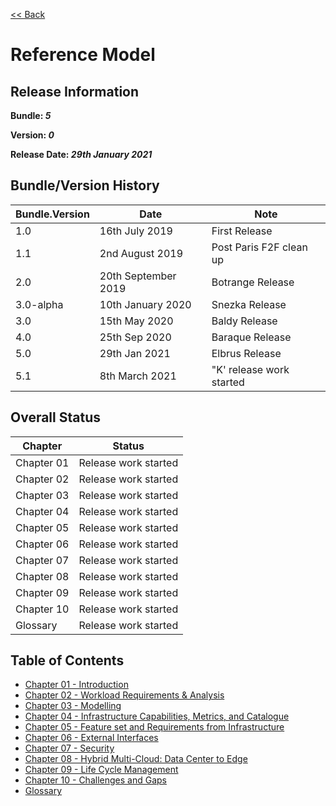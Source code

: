 [<< Back](https://cntt-n.github.io/CNTT/)
# Reference Model

## Release Information
**Bundle: _5_**

**Version: _0_**

**Release Date: _29th January 2021_**

## Bundle/Version History

| Bundle.Version    | Date                  | Note
| ---               | ---                   | ---                       |
| 1.0               | 16th July 2019        | First Release             |
| 1.1               | 2nd August 2019       | Post Paris F2F clean up   |
| 2.0               | 20th September 2019   | Botrange Release          |
| 3.0-alpha         | 10th January 2020     | Snezka Release            |
| 3.0               | 15th May 2020         | Baldy Release             |
| 4.0               | 25th Sep 2020         | Baraque Release           |
| 5.0               | 29th Jan 2021         | Elbrus Release            |
| 5.1               | 8th March 2021        | "K' release work started  |

## Overall Status

| Chapter | Status |
| --- | --- |
| Chapter 01 | Release work started |
| Chapter 02 | Release work started |
| Chapter 03 | Release work started |
| Chapter 04 | Release work started |
| Chapter 05 | Release work started |
| Chapter 06 | Release work started |
| Chapter 07 | Release work started |
| Chapter 08 | Release work started |
| Chapter 09 | Release work started |
| Chapter 10 | Release work started |
| Glossary   | Release work started |

## Table of Contents
* [Chapter 01 - Introduction](chapters/chapter01.md)
* [Chapter 02 - Workload Requirements & Analysis](chapters/chapter02.md)
* [Chapter 03 - Modelling](chapters/chapter03.md)
* [Chapter 04 - Infrastructure Capabilities, Metrics, and Catalogue](chapters/chapter04.md)
* [Chapter 05 - Feature set and Requirements from Infrastructure](chapters/chapter05.md)
* [Chapter 06 - External Interfaces](chapters/chapter06.md)
* [Chapter 07 - Security](chapters/chapter07.md)
* [Chapter 08 - Hybrid Multi-Cloud: Data Center to Edge](chapters/chapter08.md)
* [Chapter 09 - Life Cycle Management](chapters/chapter09.md)
* [Chapter 10 - Challenges and Gaps](chapters/chapter10.md)
* [Glossary](../common/glossary.md)
